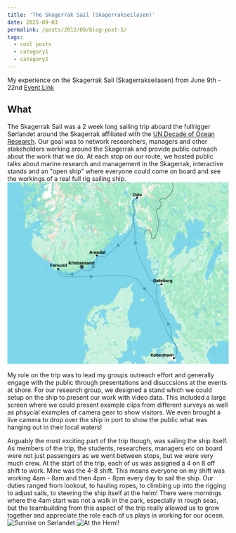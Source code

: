 ```yaml
---
title: 'The Skagerrak Sail (Skagerrakseilasen)'
date: 2025-09-03
permalink: /posts/2012/08/blog-post-1/
tags:
  - cool posts
  - category1
  - category2
---
```


My experience on the Skagerrak Sail (Skagerrakseilasen) from June 9th - 22nd
[Event Link](https://www.skagerrakseilasen.no/)

What 
------
The Skagerrak Sail was a 2 week long sailing trip aboard the fullrigger Sørlandet around the Skagerrak affiliated with the [UN Decade of Ocean Research](https://oceandecade.org/). Our goal was to network researchers, managers and other stakeholders working around the Skagerrak and provide public outreach about the work that we do. At each stop on our route, we hosted public talks about marine research and management in the Skagerrak, interactive stands and an "open ship" where everyone could come on board and see the workings of a real full rig sailing ship.
![Sail Route](/images/sjokart-1024x841.jpg)

My role on the trip was to lead my groups outreach effort and generally engage with the public through presentations and disuccsions at the events at shore. For our research group, we designed a stand which we could setup on the ship to present our work with video data. This included a large screen where we could present example clips from different surveys as well as phsycial examples of camera gear to show visitors. We even brought a live camera to drop over the ship in port to show the public what was hanging out in their local waters!

Arguably the most exciting part of the trip though, was sailing the ship itself. As members of the trip, the students, researchers, managers etc on board were not just passengers as we went between stops, but we were very much crew. At the start of the trip, each of us was assigned a 4 on 8 off shift to work. Mine was the 4-8 shift. This means everyone on my shift was working 4am - 8am and then 4pm - 8pm every day to sail the ship. Our duties ranged from lookout, to hauling ropes, to climbing up into the rigging to adjust sails, to steering the ship itself at the helm! There were mornings where the 4am start was not a walk in the park, especially in rough seas, but the teambuilding from this aspect of the trip really allowed us to grow together and appreciate the role each of us plays in working for our ocean.
![Sunrise on Sørlandet](/images/sørlandet_sunrise.jpg)
![At the Heml!](/images/sørlandet_helm.jpg)



